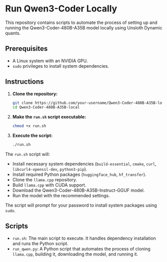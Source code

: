 # Run Qwen3-Coder Locally

This repository contains scripts to automate the process of setting up and running the Qwen3-Coder-480B-A35B model locally using Unsloth Dynamic quants.

## Prerequisites

- A Linux system with an NVIDIA GPU.
- `sudo` privileges to install system dependencies.

## Instructions

1.  **Clone the repository:**
    ```bash
    git clone https://github.com/your-username/Qwen3-Coder-480B-A35B-local.git
    cd Qwen3-Coder-480B-A35B-local
    ```

2.  **Make the `run.sh` script executable:**
    ```bash
    chmod +x run.sh
    ```

3.  **Execute the script:**
    ```bash
    ./run.sh
    ```

The `run.sh` script will:
- Install necessary system dependencies (`build-essential`, `cmake`, `curl`, `libcurl4-openssl-dev`, `python3-pip`).
- Install required Python packages (`huggingface_hub`, `hf_transfer`).
- Clone the `llama.cpp` repository.
- Build `llama.cpp` with CUDA support.
- Download the Qwen3-Coder-480B-A35B-Instruct-GGUF model.
- Run the model with the recommended settings.

The script will prompt for your password to install system packages using `sudo`.

## Scripts

- `run.sh`: The main script to execute. It handles dependency installation and runs the Python script.
- `run_qwen.py`: A Python script that automates the process of cloning `llama.cpp`, building it, downloading the model, and running it.